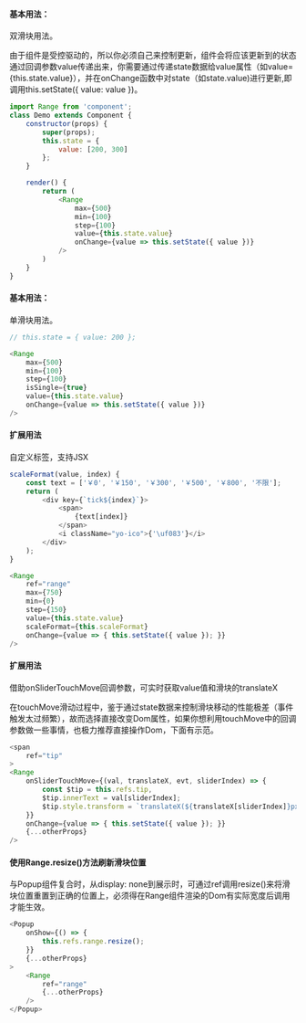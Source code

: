 #### 基本用法：
双滑块用法。

由于组件是受控驱动的，所以你必须自己来控制更新，组件会将应该更新到的状态通过回调参数value传递出来，你需要通过传递state数据给value属性（如value={this.state.value}），并在onChange函数中对state（如state.value)进行更新,即调用this.setState({ value: value })。
```javascript
import Range from 'component';
class Demo extends Component {
    constructor(props) {
        super(props);
        this.state = {
            value: [200, 300]
        };
    }

    render() {
        return (
            <Range
                max={500}
                min={100}
                step={100}
                value={this.state.value}
                onChange={value => this.setState({ value })}
            />
        )
    }
}
```

#### 基本用法：
单滑块用法。

```javascript
// this.state = { value: 200 };

<Range
    max={500}
    min={100}
    step={100}
    isSingle={true}
    value={this.state.value}
    onChange={value => this.setState({ value })}
/>
```

#### 扩展用法
自定义标签，支持JSX

```javascript
scaleFormat(value, index) {
    const text = ['￥0', '￥150', '￥300', '￥500', '￥800', '不限'];
    return (
        <div key={`tick${index}`}>
            <span>
                {text[index]}
            </span>
            <i className="yo-ico">{'\uf083'}</i>
        </div>
    );
}

<Range
    ref="range"
    max={750}
    min={0}
    step={150}
    value={this.state.value}
    scaleFormat={this.scaleFormat}
    onChange={value => { this.setState({ value }); }}
/>
```
#### 扩展用法
借助onSliderTouchMove回调参数，可实时获取value值和滑块的translateX

在touchMove滑动过程中，鉴于通过state数据来控制滑块移动的性能极差（事件触发太过频繁），故而选择直接改变Dom属性，如果你想利用touchMove中的回调参数做一些事情，也极力推荐直接操作Dom，下面有示范。
```javascript
<span
    ref="tip"
>
<Range
    onSliderTouchMove={(val, translateX, evt, sliderIndex) => {
        const $tip = this.refs.tip,
        $tip.innerText = val[sliderIndex];
        $tip.style.transform = `translateX(${translateX[sliderIndex]}px)`;
    }}
    onChange={value => { this.setState({ value }); }}
    {...otherProps}
/>
```

#### 使用Range.resize()方法刷新滑块位置
与Popup组件复合时，从display: none到展示时，可通过ref调用resize()来将滑块位置重置到正确的位置上，必须得在Range组件渲染的Dom有实际宽度后调用才能生效。

```javascript
<Popup
    onShow={() => {
        this.refs.range.resize();
    }}
    {...otherProps}
>
    <Range
        ref="range"
        {...otherProps}
    />
</Popup>
```

